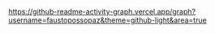 https://github-readme-activity-graph.vercel.app/graph?username=faustopossopaz&theme=github-light&area=true
